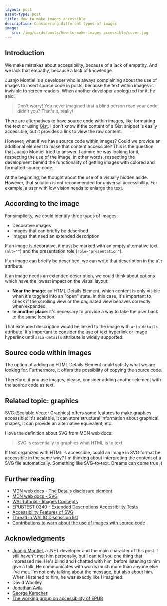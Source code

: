 ```yaml
---
layout: post
asset-type: post
title: How to make images accessible
description: Considering different types of images
image:
   src: /img/cards/posts/how-to-make-images-accessible/cover.jpg
---
```


## Introduction

We make mistakes about accessibility, because of a lack of empathy. And we lack that empathy, because a lack of knowledge.

Juanjo Montiel is a developer who is always complaining about the use of images to insert source code in posts, because the text within images is invisible to screen readers. When another developer apologized for it, he said:
> Don't worry! You never imagined that a blind person read your code, didn't you? That's it, really!

There are alternatives to have source code within images, like formatting the text or using [Gist](https://gist.github.com). I don't know if the content of a Gist snippet is easily accessible, but it provides a link to view the raw content.

However, what if we have source code within images? Could we provide an additional element to make that content accessible? This is the question that Juanjo Montiel tried to answer. I admire he was looking for it, respecting the use of the image, in other words, respecting the development behind the functionality of getting images with colored and formatted source code.

At the beginning, he thought about the use of a visually hidden aside. However, that solution is not recommended for universal accessibility. For example, a user with low vision needs to enlarge the text.

## According to the image

For simplicity, we could identify three types of images:
* Decorative images
* Images that can briefly be described
* Images that need an extended description

If an image is decorative, it must be marked with an empty alternative text (`alt=""`) and the presentation role (`role="presentation"`).

If an image can briefly be described, we can write that description in the `alt` attribute.

It an image needs an extended description, we could think about options which have the lowest impact on the visual layout:
* **Near the image**: an HTML Details Element, which content is only visible when it's toggled into an "open" state. In this case, it's important to check if the scrolling view or the paginated view behaves correctly when expanded.
* **In another place**: it's necessary to provide a way to take the user back to the same location.

That extended description would be linked to the image with `aria-details` attribute. It's important to consider the use of text hyperlink or image hyperlink until `aria-details` attribute is widely supported.

## Source code within images

The option of adding an HTML Details Element could satisfy what we are looking for. Furthermore, it offers the possibility of copying the source code.

Therefore, if you use images, please, consider adding another element with the source code as text.

## Related topic: graphics

SVG (Scalable Vector Graphics) offers some features to make graphics accessible: it's scalable, it can store structural information about graphical shapes, it can provide an alternative equivalent, etc.

I love the definition about SVG from MDN web docs:
> SVG is essentially to graphics what HTML is to text.

If text organized with HTML is accessible, could an image in SVG format be accessible in the same way? I'm thinking about interpreting the content of a SVG file automatically. Something like SVG-to-text. Dreams can come true ;)

## Further reading

* [MDN web docs - The Details disclosure element](https://developer.mozilla.org/en-US/docs/Web/HTML/Element/details)
* [MDN web docs - SVG](https://developer.mozilla.org/en-US/docs/Web/SVG)
* [WAI Tutorial - Images Concepts](https://www.w3.org/WAI/tutorials/images)
* [EPUBTEST 0340 - Extended Descriptions Accessibility Tests](http://epubtest.org/epubs/epub30-test-0340-20180821.epub)
* [Accessibility Features of SVG](https://www.w3.org/TR/SVG-access)
* [Thread in WAI IG Discussion list](https://lists.w3.org/Archives/Public/w3c-wai-ig/2018OctDec/0128.html)
* [Contributions to warn about the use of images with source code](https://github.com/dawnlabs/carbon/commits?author=rachelcarmena)

## Acknowledgments 

* [Juanjo Montiel](https://twitter.com/kastwey), a .NET developer and the main character of this post. I still haven't met him personally, but I can tell you one thing that impressed me. He's blind and I chatted with him, before listening to him give a talk. He communicates with words much more than anyone else I've met. I'm not only talking about the message, but also about him. When I listened to him, he was exactly like I imagined.
* David Woolley
* [Jonathan Avila](https://www.levelaccess.com/leaders/jonathanavila/)
* [George Kerscher](http://kerscher.montana.com)
* [The working group on accessibility of EPUB](http://epubtest.org)
